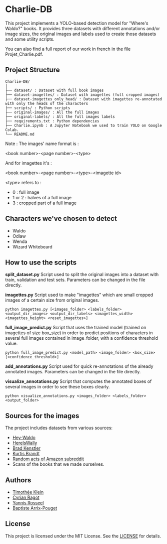 # Charlie-DB

This project implements a YOLO-based detection model for "Where's Waldo?" books. It provides three datasets with different annotations and/or image sizes, the original images and labels used to create those datasets and some utility scripts.

You can also find a full report of our work in french in the file Projet_Charlie.pdf.

## Project Structure

```
Charlie-DB/
│
├── dataset/ : Dataset with full book images
├── dataset-imagettes/ : Dataset with imagettes (full cropped images)
├── dataset-imagettes_only_head/ : Dataset with imagettes re-annotated with only the heads of the characters
├── scripts/ : Python scripts
├── original-images/ : All the full images
├── original-labels/ : All the full images labels
├── requirements.txt : Python dependencies
├── Charlie.ipynb : A Jupyter Notebook we used to train YOLO on Google Colab.
└── README.md
```

Note : The images' name format is :

\<book number>-\<page number>-\<type>

And for imagettes it's :

\<book number>-\<page number>-\<type>-\<imagette id>

\<type> refers to :

- 0 : full image
- 1 or 2 : halves of a full image
- 3 : cropped part of a full image

## Characters we've chosen to detect

- Waldo
- Odlaw
- Wenda
- Wizard Whitebeard

## How to use the scripts

**<span>split_dataset.py</span>**
Script used to split the original images into a dataset with train, validation and test sets.
Parameters can be changed in the file directly.

**<span>imagettes.py</span>**
Script used to make "imagettes" which are small cropped images of a certain size from original images.
```
python imagettes.py [<images_folder> <labels_folder> <output_dir_images> <output_dir_labels> <imagettes_width> <imagettes_height> <reset_imagettes>]
```

**<span>full_image_predict.py</span>**
Script that uses the trained model (trained on imagettes of size box_size) in order to predict positions of characters in several full images contained in image_folder, with a confidence threshold value.
```
python full_image_predict.py <model_path> <image_folder> <box_size> [<confidence_threshold>]
```

**<span>add_annotations.py</span>**
Script used for quick re-annotations of the already annotated images.
Parameters can be changed in the file directly.

**<span>visualize_annotations.py</span>**
Script that computes the annotated boxes of several images in order to see these boxes clearly.
```
python visualize_annotations.py <images_folder> <labels_folder> <output_folder>
```


## Sources for the images

The project includes datasets from various sources:

- [Hey-Waldo](https://github.com/vc1492a/Hey-Waldo)
- [HereIsWally](https://github.com/tadejmagajna/HereIsWally/tree/master)
- [Brad Kenstler](https://hackernoon.com/wheres-waldo-terminator-edition-8b3bd0805741)
- [Kurtis Brandt](https://universe.roboflow.com/kurtis-brandt/wally-dset-v2)
- [Random acts of Amazon subreddit](https://www.reddit.com/r/Random_Acts_Of_Amazon/search/?q=waldo)
- Scans of the books that we made ourselves.

## Authors

- [Timothée Klein](https://github.com/pekatour)
- [Cyrian Ragot](https://github.com/cyrianR)
- [Yannis Rosseel](https://github.com/yrosseel21)
- [Baptiste Arrix-Pouget](https://github.com/arrix46)

## License

This project is licensed under the MIT License. See the [LICENSE](./LICENSE) for details.

